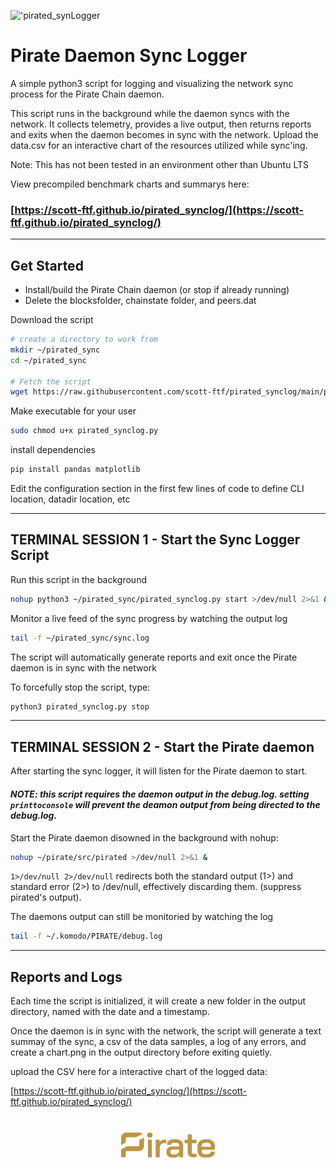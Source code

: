 !['pirated_synLogger](https://i.imgur.com/Qwdrn0K.png)

# Pirate Daemon Sync Logger

A simple python3 script for logging and visualizing the network sync process for the Pirate Chain daemon. 

This script runs in the background while the daemon syncs with the network. It collects telemetry, provides a live output, then returns reports and exits when the daemon becomes in sync with the network. Upload the data.csv for an interactive chart of the resources utilized while sync'ing. 

Note: This has not been tested in an environment other than Ubuntu LTS

View precompiled benchmark charts and summarys here:

### [https://scott-ftf.github.io/pirated_synclog/](https://scott-ftf.github.io/pirated_synclog/)

---

## Get Started 

- Install/build the Pirate Chain daemon (or stop if already running)
- Delete the blocksfolder, chainstate folder, and peers.dat 

Download the script
```bash
# create a directory to work from
mkdir ~/pirated_sync
cd ~/pirated_sync

# Fetch the script
wget https://raw.githubusercontent.com/scott-ftf/pirated_synclog/main/pirated_synclog.py
```
Make executable for your user
```bash
sudo chmod u+x pirated_synclog.py
```

install dependencies
```bash
pip install pandas matplotlib
```

Edit the configuration section in the first few lines of code to define CLI location, datadir location, etc

---

## **TERMINAL SESSION 1** - Start the Sync Logger Script

Run this script in the background
```bash
nohup python3 ~/pirated_sync/pirated_synclog.py start >/dev/null 2>&1 &
```

Monitor a live feed of the sync progress by watching the output log
```bash
tail -f ~/pirated_sync/sync.log
```

The script will automatically generate reports and exit once the Pirate daemon is in sync with the network

To forcefully stop the script, type:
```bash
python3 pirated_synclog.py stop
```

---

## **TERMINAL SESSION 2** - Start the Pirate daemon 

After starting the sync logger, it will listen for the Pirate daemon to start. 

#### *NOTE: this script requires the daemon output in the debug.log. setting `printtoconsole` will prevent the deamon output from being directed to the debug.log.*   

Start the Pirate daemon disowned in the background with nohup:
```bash
nohup ~/pirate/src/pirated >/dev/null 2>&1 &
```
`1>/dev/null 2>/dev/null` redirects both the standard output (1>) and standard error (2>) to /dev/null, effectively discarding them. (suppress pirated's output). 

The daemons output can still be monitoried by watching the log
```bash
tail -f ~/.komodo/PIRATE/debug.log
```

---

## Reports and Logs

Each time the script is initialized, it will create a new folder in the output directory, named with the date and a timestamp.

Once the daemon is in sync with the network, the script will generate a text summay of the sync, a csv of the data samples, a log of any errors, and create a chart.png in the output directory before exiting quietly.

upload the CSV here for a interactive chart of the logged data:

[https://scott-ftf.github.io/pirated_synclog/](https://scott-ftf.github.io/pirated_synclog/)


<img src="https://raw.githubusercontent.com/PirateNetwork/mediakit/main/Wordmark/SVG/Pirate_Logo_Wordmark_Gold.svg" style="width:150px;margin:40px auto;display:block;">